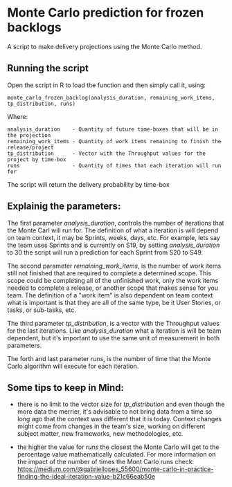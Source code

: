 # Monte Carlo prediction for frozen backlogs
   A script to make delivery projections using the Monte Carlo method.
   
## Running the script
   Open the script in R to load the function and then simply call it, using:
   ```
   monte_carlo_frozen_backlog(analysis_duration, remaining_work_items, tp_distribution, runs)
   ```
   Where:
   ```
   analysis_duration    - Quantity of future time-boxes that will be in the projection
   remaining_work_items - Quantity of work items remaining to finish the release/project
   tp_distribution      - Vector with the Throughput values for the project by time-box
   runs                 - Quantity of times that each iteration will run for
   ```
   The script will return the delivery probability by time-box

## Explainig the parameters:

   The first parameter *analysis_duration*, controls the number of iterations that the Monte Carl will run for. The definition of what a iteration is will depend on team context, it may be Sprints, weeks, days, etc. For example, lets say the team uses Sprints and is currently on S19, by setting *analysis_duration* to 30 the script will run a prediction for each Sprint from S20 to S49.

   The second parameter *remaining_work_items*, is the number of work items still not finished that are required to complete a determined scope. This scope could be completing all of the unfinished work, only the work items needed to complete a release, or another scope that makes sense for you team. The definition of a "work item" is also dependent on team context what is important is that they are all of the same type, be it User Stories, or tasks, or sub-tasks, etc.

   The third parameter *tp_distribution*, is a vector with the Throughput values for the last iterations. Like *analysis_duration* what a iteration is will be team dependent, but it's important to use the same unit of measurement in both parameters.

   The forth and last parameter *runs*, is the number of time that the Monte Carlo algorithm will execute for each iteration.

## Some tips to keep in Mind:

   - there is no limit to the vector size for *tp_distribution* and even though the more data the merrier, it's advisable to not bring data from a time so long ago that the context was different that it is today. Context changes might come from changes in the team's size, working on different subject matter, new frameworks, new methodologies, etc.

   - the higher the value for *runs* the closest the Monte Carlo will get to the percentage value mathematically calculated. For more information on the impact of the number of times the Mont Carlo runs check: https://medium.com/@gabriellopes_55600/monte-carlo-in-practice-finding-the-ideal-iteration-value-b21c66eab50e
